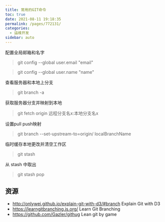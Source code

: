 ```yaml
---
title: 常用的GIT命令
toc: true
date: 2021-08-11 19:18:35
permalink: /pages/772131/
categories:
  - 运维开发
sidebar: auto
---
```



配置全局邮箱和名字

> git config --global user.email "email"

> git config --global user.name "name"


查看服务器和本地上分支

> git branch -a

获取服务器分支并映射到本地

> git fetch origin 远程分支名x:本地分支名x


设置pull  push映射

> git branch --set-upstream-to=origin/<branch> localBranchName



临时缓存本地更改并清空工作区

> git stash 

从 stash 中取出

> git stash pop

## 资源

- http://onlywei.github.io/explain-git-with-d3/#branch  Explain Git with D3
- https://learngitbranching.js.org/ Learn Git Branching
- https://github.com/Gazler/githug Lean git by game 


